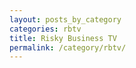 ```yaml
---
layout: posts_by_category
categories: rbtv
title: Risky Business TV
permalink: /category/rbtv/
---
```

